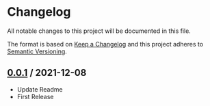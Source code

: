 # Changelog
All notable changes to this project will be documented in this file.

The format is based on [Keep a Changelog](http://keepachangelog.com/en/1.0.0/)
and this project adheres to [Semantic Versioning](http://semver.org/spec/v2.0.0.html).

## [0.0.1] / 2021-12-08
- Update Readme
- First Release

[vNext]: https://github.com/ricaun-io/ricaun.Nuke/compare/1.0.0...HEAD
[0.0.1]: https://github.com/ricaun-io/ricaun.Nuke/compare/0.0.1